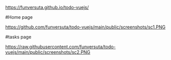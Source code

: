 https://funversuta.github.io/todo-vuejs/

#Home page

https://github.com/funversuta/todo-vuejs/main/public/screenshots/sc1.PNG

#tasks page

https://raw.githubusercontent.com/funversuta/todo-vuejs/main/public/screenshots/sc2.PNG
